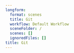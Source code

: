 ```yaml
---
longform:
  format: scenes
  title: Git
  workflow: Default Workflow
  sceneFolder: /
  scenes: []
  ignoredFiles: []
title: Git
---
```

